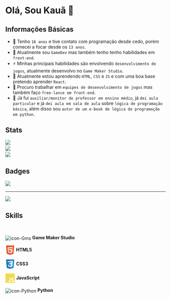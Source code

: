# Olá, Sou Kauã 🤠

## Informações Básicas
- 💬 Tenho ``16 anos`` e tive contato com programação desde cedo, porém comecei a focar desde os ``13 anos``.
- 🔭 Atualmente sou ``GameDev`` mas também tenho tenho habilidades em ``front-end``.
- ⚡ Minhas principais habilidades são envolvendo ``desenvolvimento de jogos``, atualmente desenvolvo no ``Game Maker Studio``.
- 🌱 Atualmente estou aprendendo ``HTML``, ``CSS`` e ``JS`` e com uma boa base pretendo aprender ``React``.
- 👯 Procuro trabalhar em ``equipes de desenvolvimento de jogos`` mas também faço ``free-lance em front-end``.
- 🌟 Já fui ``auxiliar/monitor de professor em ensino médio``, já ``dei aula particular`` e já ``dei aula em sala de aula`` sobre ``lógica de programação básica``, além disso sou ``autor de um e-book de lógica de programação em python``.

## Stats

![](https://github-readme-stats.vercel.app/api?username=Kaua-rossi&theme=dracula&hide_border=false&include_all_commits=true&count_private=true)<br/>
![](https://github-readme-streak-stats.herokuapp.com/?user=Kaua-rossi&theme=dracula&hide_border=false)<br/>
<img src= "https://github-readme-stats-9xmwykzxn-kaua-rossi.vercel.app/api/top-langs/?username=Kaua-rossi&theme=dracula&hide_border=false&include_all_commits=true&hide=yacc,glsl">

## Badges
![](https://github-profile-trophy.vercel.app/?username=Kaua-rossi&theme=dracula&no-frame=false&no-bg=false&margin-w=4)

---
[![](https://visitcount.itsvg.in/api?id=Kaua-rossi&icon=0&color=0)](https://visitcount.itsvg.in)

## Skills
<div style="display: inline_block"><br>
  
  <img align="center" alt="icon-Gms" height="30" src="https://cdn.discordapp.com/emojis/761076486454378506.webp"> <strong>Game Maker Studio</strong> </br>
  
  <img align="center" alt="icon-HTML" height="30" src="https://raw.githubusercontent.com/devicons/devicon/master/icons/html5/html5-original.svg"> <strong>HTML5</strong> </br>
  
  <img align="center" alt="icon-CSS" height="30" src="https://raw.githubusercontent.com/devicons/devicon/master/icons/css3/css3-original.svg"> <strong>CSS3</strong> </br>
  
  <img align="center" alt="icon-Js" height="30" src="https://raw.githubusercontent.com/devicons/devicon/master/icons/javascript/javascript-plain.svg"> <strong>JavaScript</strong> </br>
  
  <img align="center" alt="icon-Python" height="30" src="https://www.svgrepo.com/show/374016/python.svg"> <strong>Python</strong>
</div>
